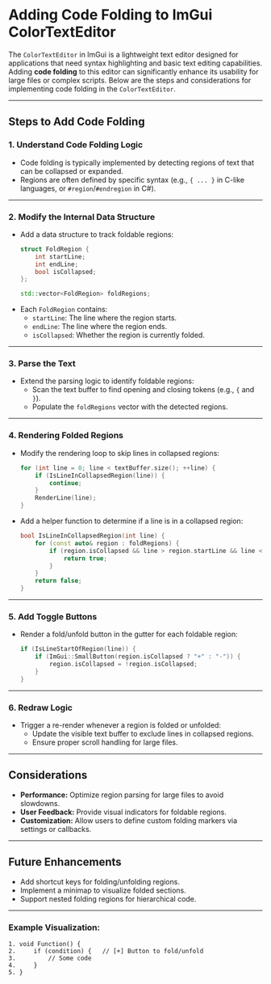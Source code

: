
# Adding Code Folding to ImGui ColorTextEditor

The `ColorTextEditor` in ImGui is a lightweight text editor designed for applications that need syntax highlighting and basic text editing capabilities. Adding **code folding** to this editor can significantly enhance its usability for large files or complex scripts. Below are the steps and considerations for implementing code folding in the `ColorTextEditor`.

---

## **Steps to Add Code Folding**

### 1. **Understand Code Folding Logic**
   - Code folding is typically implemented by detecting regions of text that can be collapsed or expanded.
   - Regions are often defined by specific syntax (e.g., `{ ... }` in C-like languages, or `#region`/`#endregion` in C#).

---

### 2. **Modify the Internal Data Structure**
   - Add a data structure to track foldable regions:
     ```cpp
     struct FoldRegion {
         int startLine;
         int endLine;
         bool isCollapsed;
     };

     std::vector<FoldRegion> foldRegions;
     ```
   - Each `FoldRegion` contains:
     - `startLine`: The line where the region starts.
     - `endLine`: The line where the region ends.
     - `isCollapsed`: Whether the region is currently folded.

---

### 3. **Parse the Text**
   - Extend the parsing logic to identify foldable regions:
     - Scan the text buffer to find opening and closing tokens (e.g., `{` and `}`).
     - Populate the `foldRegions` vector with the detected regions.

---

### 4. **Rendering Folded Regions**
   - Modify the rendering loop to skip lines in collapsed regions:
     ```cpp
     for (int line = 0; line < textBuffer.size(); ++line) {
         if (IsLineInCollapsedRegion(line)) {
             continue;
         }
         RenderLine(line);
     }
     ```

   - Add a helper function to determine if a line is in a collapsed region:
     ```cpp
     bool IsLineInCollapsedRegion(int line) {
         for (const auto& region : foldRegions) {
             if (region.isCollapsed && line > region.startLine && line <= region.endLine) {
                 return true;
             }
         }
         return false;
     }
     ```

---

### 5. **Add Toggle Buttons**
   - Render a fold/unfold button in the gutter for each foldable region:
     ```cpp
     if (IsLineStartOfRegion(line)) {
         if (ImGui::SmallButton(region.isCollapsed ? "+" : "-")) {
             region.isCollapsed = !region.isCollapsed;
         }
     }
     ```

---

### 6. **Redraw Logic**
   - Trigger a re-render whenever a region is folded or unfolded:
     - Update the visible text buffer to exclude lines in collapsed regions.
     - Ensure proper scroll handling for large files.

---

## **Considerations**
- **Performance:** Optimize region parsing for large files to avoid slowdowns.
- **User Feedback:** Provide visual indicators for foldable regions.
- **Customization:** Allow users to define custom folding markers via settings or callbacks.

---

## **Future Enhancements**
- Add shortcut keys for folding/unfolding regions.
- Implement a minimap to visualize folded sections.
- Support nested folding regions for hierarchical code.

---

### Example Visualization:
```plaintext
1. void Function() {
2.     if (condition) {   // [+] Button to fold/unfold
3.         // Some code
4.     }
5. }
```
